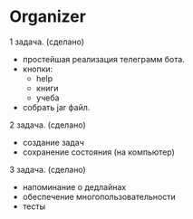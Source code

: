 # Organizer

1 задача. (сделано)
- простейшая реализация телеграмм бота.
- кнопки:
  * help
  * книги
  * учеба
- собрать jar файл.

2 задача. (сделано)
- создание задач
- сохранение состояния (на компьютер)

3 задача. (сделано)
- напоминание о дедлайнах
- обеспечение многопользовательности
- тесты
